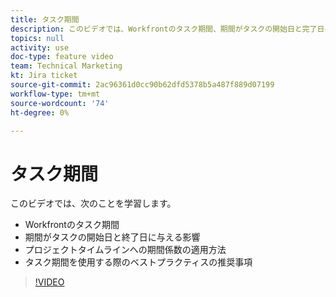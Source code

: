 ```yaml
---
title: タスク期間
description: このビデオでは、Workfrontのタスク期間、期間がタスクの開始日と完了日に与える影響、プロジェクトタイムラインへの期間の長さ、およびタスク期間を使用する際のベストプラクティスの推奨事項について説明します。
topics: null
activity: use
doc-type: feature video
team: Technical Marketing
kt: Jira ticket
source-git-commit: 2ac96361d0cc90b62dfd5378b5a487f889d07199
workflow-type: tm+mt
source-wordcount: '74'
ht-degree: 0%

---
```


# タスク期間

このビデオでは、次のことを学習します。

* Workfrontのタスク期間
* 期間がタスクの開始日と終了日に与える影響
* プロジェクトタイムラインへの期間係数の適用方法
* タスク期間を使用する際のベストプラクティスの推奨事項

>[!VIDEO](https://video.tv.adobe.com/v/335089/?quality=12)